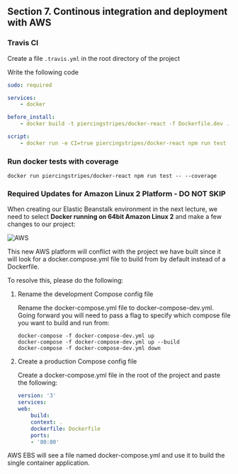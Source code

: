 ## Section 7. Continous integration and deployment with AWS


### Travis CI

Create a file `.travis.yml` in the root directory of the project

Write the following code

```yaml
sudo: required

services:
    - docker

before_install:
    - docker build -t piercingstripes/docker-react -f Dockerfile.dev .

script:
    - docker run -e CI=true piercingstripes/docker-react npm run test

```

### Run docker tests with coverage

`docker run piercingstripes/docker-react npm run test -- --coverage`

### Required Updates for Amazon Linux 2 Platform - DO NOT SKIP

When creating our Elastic Beanstalk environment in the next lecture, we need to select **Docker running on 64bit Amazon Linux 2** and make a few changes to our project:

![AWS](https://img-c.udemycdn.com/redactor/raw/article_lecture/2021-08-12_22-54-45-869eac7c20368edd48d9a2e110670f4f.png)

This new AWS platform will conflict with the project we have built since it will look for a docker.compose.yml file to build from by default instead of a Dockerfile.

To resolve this, please do the following:

1. Rename the development Compose config file

    Rename the docker-compose.yml file to docker-compose-dev.yml. Going forward you will need to pass a flag to specify which compose file you want to build and run from:

    ``` 
    docker-compose -f docker-compose-dev.yml up
    docker-compose -f docker-compose-dev.yml up --build
    docker-compose -f docker-compose-dev.yml down
    ```

2. Create a production Compose config file

    Create a docker-compose.yml file in the root of the project and paste the following:

    ```yaml
    version: '3'
    services:
    web:
        build:
        context: .
        dockerfile: Dockerfile
        ports:
        - '80:80'   
    ```

AWS EBS will see a file named docker-compose.yml and use it to build the single container application.



